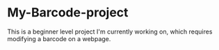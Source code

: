 # My-Barcode-project
This is a beginner level project I'm currently working on, which requires modifying a barcode on a webpage.
